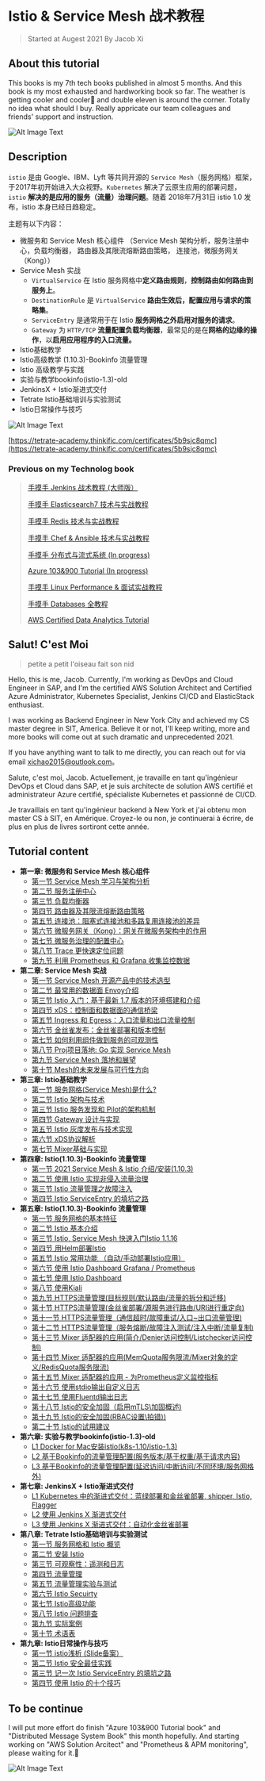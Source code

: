 # Istio & Service Mesh 战术教程 

> Started at Augest 2021 By Jacob Xi 

## **About this tutorial**

This books is my 7th tech books published in almost 5 months. And this book is my most exhausted and hardworking book so far. The weather is getting cooler and cooler🥶 and  double eleven is around the corner. Totally no idea what should I buy. Really appricate our team colleagues and friends' support and instruction.

![Alt Image Text](images/ba/1_2.png "Body image")

## **Description**


`istio` 是由 Google、IBM、Lyft 等共同开源的 `Service Mesh`（服务网格）框架，于2017年初开始进入大众视野。`Kubernetes` 解决了云原生应用的部署问题，`istio` **解决的是应用的服务（流量）治理问题**。随着 2018年7月31日 istio 1.0 发布，istio 本身已经日趋稳定。

主题有以下内容：

* 微服务和 Service Mesh 核心组件 （Service Mesh 架构分析，服务注册中心，负载均衡器， 路由器及其限流熔断路由策略， 连接池，微服务网关（Kong））
* Service Mesh 实战
	* `VirtualService` 在 Istio 服务网格中**定义路由规则**，**控制路由如何路由到服务上**。
	* `DestinationRule` 是 `VirtualService` **路由生效后，配置应用与请求的策略集**。
	* `ServiceEntry` 是通常用于在 Istio **服务网格之外启用对服务的请求**。
	*  `Gateway` 为 `HTTP/TCP` **流量配置负载均衡器**，最常见的是在**网格的边缘的操作**，以**启用应用程序的入口流量。**
* Istio基础教学
* Istio高级教学 (1.10.3)-Bookinfo 流量管理
* Istio 高级教学与实践
* 实验与教学bookinfo(istio-1.3)-old
* JenkinsX + Istio渐进式交付
* Tetrate Istio基础培训与实验测试
* Istio日常操作与技巧

![Alt Image Text](images/certificate.png "body image") 

[https://tetrate-academy.thinkific.com/certificates/5b9sjc8qmc](https://tetrate-academy.thinkific.com/certificates/5b9sjc8qmc)

### **Previous on my Technolog book**

> [手摸手 Jenkins 战术教程 (大师版）](https://chao-xi.github.io/jxjenkinsbook/)
> 
> [手摸手 Elasticsearch7 技术与实战教程](https://chao-xi.github.io/jxes7book/)
> 
> [手摸手 Redis 技术与实战教程](https://chao-xi.github.io/jxredisbook/)
> 
> [手摸手 Chef & Ansible 技术与实战教程](https://chao-xi.github.io/jxchefbook/)
> 
> [手摸手 分布式与流式系统 (In progress)](https://chao-xi.github.io/jxdmsbook/)
> 
> [Azure 103&900 Tutorial (In progress)](https://chao-xi.github.io/jxazurebook/)
> 
> [手摸手 Linux Performance & 面试实战教程](https://chao-xi.github.io/jxperfbook/)
>
> [手摸手 Databases 全教程](https://chao-xi.github.io/jxdatabasebook/)
> 
>  [AWS Certified Data Analytics Tutorial](https://chao-xi.github.io/jxawscbdbook/)

## **Salut! C'est Moi**

> petite a petit l'oiseau fait son nid

Hello, this is me, Jacob. Currently, I'm working as DevOps and Cloud Engineer in SAP, and I'm the certified AWS Solution Architect and Certified Azure Administrator, Kubernetes Specialist, Jenkins CI/CD and ElasticStack enthusiast. 

I was working as Backend Engineer in New York City and achieved my CS master degree in SIT, America. Believe it or not, I'll keep writing, more and more books will come out at such dramatic and unprecedented 2021. 

If you have anything want to talk to me directly, you can reach out for via email xichao2015@outlook.com。


Salute, c'est moi, Jacob. Actuellement, je travaille en tant qu'ingénieur DevOps et Cloud dans SAP, et je suis architecte de solution AWS certifié et administrateur Azure certifié, spécialiste Kubernetes et passionné de CI/CD.

Je travaillais en tant qu'ingénieur backend à New York et j'ai obtenu mon master CS à SIT, en Amérique. Croyez-le ou non, je continuerai à écrire, de plus en plus de livres sortiront cette année.

## **Tutorial content**

* **第一章: 微服务和 Service Mesh 核心组件**
	* [第一节 Service Mesh 学习与架构分析](https://chao-xi.github.io/jxistiobook/chap1/1chap1_learn_SM/)
	* [第二节 服务注册中心](https://chao-xi.github.io/jxistiobook/chap1/2chap1_service_register/)
	* [第三节 负载均衡器](https://chao-xi.github.io/jxistiobook/chap1/3chap1_load_balancer/)
	* [第四节 路由器及其限流熔断路由策略](https://chao-xi.github.io/jxistiobook/chap1/4chap1_router/)
	* [第五节 连接池：阻塞式连接池和多路复用连接池的差异](https://chao-xi.github.io/jxistiobook/chap1/5chap1_conn_pool/)
	* [第六节 微服务网关（Kong）：网关在微服务架构中的作用](https://chao-xi.github.io/jxistiobook/chap1/6chap1_apigateway_kong/)
	* [第七节 微服务治理的配置中心](https://chao-xi.github.io/jxistiobook/chap1/7chap1_config_center/)
	* [第八节 Trace 更快速定位问题](https://chao-xi.github.io/jxistiobook/chap1/8chap1_trace/)
	* [第九节 利用 Prometheus 和 Grafana 收集监控数据](https://chao-xi.github.io/jxistiobook/chap1/9chap1_monitor/)
* **第二章: Service Mesh 实战**
	* [第一节 Service Mesh 开源产品中的技术选型](https://chao-xi.github.io/jxistiobook/chap2/1chap2_sm_prods/)
	* [第二节 最常用的数据面 Envoy介绍](https://chao-xi.github.io/jxistiobook/chap2/2chap2_sm_envoy/) 
	* [第三节 Istio 入门：基于最新 1.7 版本的环境搭建和介绍](https://chao-xi.github.io/jxistiobook/chap2/3chap3_isitio_17/)
	* [第四节 xDS：控制面和数据面的通信桥梁](https://chao-xi.github.io/jxistiobook/chap2/4chap3_xds/)
	* [第五节 Ingress 和 Egress：入口流量和出口流量控制](https://chao-xi.github.io/jxistiobook/chap2/5chap3_ingress_egress/)
	* [第六节 金丝雀发布：金丝雀部署和版本控制](https://chao-xi.github.io/jxistiobook/chap2/6chap3_canary/)
	* [第七节 如何利用组件做到服务的可观测性](https://chao-xi.github.io/jxistiobook/chap2/7chap3_monitor/)
	* [第八节 Proj项目落地: Go 实现 Service Mesh](https://chao-xi.github.io/jxistiobook/chap2/8chap3_SM_GO_PROJ/)
	* [第九节 Service Mesh 落地和展望](https://chao-xi.github.io/jxistiobook/chap2/9chap3_pratice/)
	* [第十节 Mesh的未来发展与可行性方向](https://chao-xi.github.io/jxistiobook/chap2/10chap3_mesh/)
* **第三章: Istio基础教学**
	* [第一节 服务网格(Service Mesh)是什么?](https://chao-xi.github.io/jxistiobook/chap3/0Service_Mesh/)
	* [第二节 Istio 架构与技术](https://chao-xi.github.io/jxistiobook/chap3/1isba_Frame_Tech/)
	* [第三节 Istio 服务发现和 Pilot的架构机制](https://chao-xi.github.io/jxistiobook/chap3/2isba_Service_Find/)
	* [第四节 Gateway 设计与实现](https://chao-xi.github.io/jxistiobook/chap3/3isba_Gateway/)
	* [第五节 Istio 灰度发布与技术实现](https://chao-xi.github.io/jxistiobook/chap3/4isba_Gray_release/)
	* [第六节 xDS协议解析](https://chao-xi.github.io/jxistiobook/chap3/5isba_Xds/)
	* [第七节 Mixer基础与实现](https://chao-xi.github.io/jxistiobook/chap3/6isba_Mixer/)
* **第四章: Istio(1.10.3)-Bookinfo 流量管理**
	* [第一节 2021 Service Mesh & Istio 介绍/安装(1.10.3)](https://chao-xi.github.io/jxistiobook/chap4/1Istio_Intro/)
	* [第二节 使用 Istio 实现非侵入流量治理](https://chao-xi.github.io/jxistiobook/chap4/2Istio_flow_control/)
	* [第三节 Istio 流量管理之故障注入](https://chao-xi.github.io/jxistiobook/chap4/3Istio_fault_inject/)
	* [第四节 Istio ServiceEntry 的填坑之路](https://chao-xi.github.io/jxistiobook/chap4/4Istio_ServiceEntry_issue/)
* **第五章: Istio(1.10.3)-Bookinfo 流量管理**
	* [第一节 服务网格的基本特征](https://chao-xi.github.io/jxistiobook/chap5/1Service_Mesh_Intro/)
	* [第二节 Istio 基本介绍](https://chao-xi.github.io/jxistiobook/chap5/2Istio_Intro/)
	* [第三节 Istio, Service Mesh 快速入门Istio 1.1.16](https://chao-xi.github.io/jxistiobook/chap5/3Istro_ServiceM_Prac/) 
	* [第四节 用Helm部署Istio](https://chao-xi.github.io/jxistiobook/chap5/4Istio_Helm/)
	* [第五节 Istio 常用功能 （自动/手动部署Istio应用）](https://chao-xi.github.io/jxistiobook/chap5/5Istio_funcs/)
	* [第六节 使用 Istio Dashboard Grafana / Prometheus](https://chao-xi.github.io/jxistiobook/chap5/6Istio_func2_grafana_prometheus/)
	* [第七节 使用 Istio Dashboard](https://chao-xi.github.io/jxistiobook/chap5/7Istio_fun3_Jager/)
	* [第八节 使用Kiali](https://chao-xi.github.io/jxistiobook/chap5/8Istio_func4_Kiali/)
	* [第九节 HTTPS流量管理(目标规则/默认路由/流量的拆分和迁移)](https://chao-xi.github.io/jxistiobook/chap5/9Istio_http1/)
	* [第十节 HTTPS流量管理(金丝雀部署/源服务进行路由/URI进行重定向)](https://chao-xi.github.io/jxistiobook/chap5/10Istio_http2/)
	* [第十一节 HTTPS流量管理（通信超时/故障重试/入口~出口流量管理)](https://chao-xi.github.io/jxistiobook/chap5/11Istio_http3/)
	* [第十二节 HTTPS流量管理（服务熔断/故障注入测试/注入中断/流量复制)](https://chao-xi.github.io/jxistiobook/chap5/12Istio_http4/)
	* [第十三节 Mixer 适配器的应用(简介/Denier访问控制/Listchecker访问控制)](https://chao-xi.github.io/jxistiobook/chap5/13Istio_Mixer1/)
	* [第十四节 Mixer 适配器的应用(MemQuota服务限流/Mixer对象的定义/RedisQuota服务限流)](https://chao-xi.github.io/jxistiobook/chap5/14Istio_Mixer2/)
	* [第十五节 Mixer 适配器的应用 - 为Prometheus定义监控指标](https://chao-xi.github.io/jxistiobook/chap5/15Istio_Mixer3_prometheus/)
	* [第十六节 使用stdio输出自定义日志](https://chao-xi.github.io/jxistiobook/chap5/16Istio_Mixer4_stdio/)
	* [第十七节 使用Fluentd输出日志](https://chao-xi.github.io/jxistiobook/chap5/17Istio_Mixer5_fluentd/)
	* [第十八节 Istio的安全加固（启用mTLS\加固概述)](https://chao-xi.github.io/jxistiobook/chap5/18Istio_Sec1/)
	* [第十九节 Istio的安全加固(RBAC设置\拍错))](https://chao-xi.github.io/jxistiobook/chap5/19Istio_Sec2_RBAC/)
	* [第二十节 Istio的试用建议](https://chao-xi.github.io/jxistiobook/chap5/20Istio_Usage/)
* **第六章: 实验与教学bookinfo(istio-1.3)-old**
	* [L1 Docker for Mac安装istio(k8s-1.10/istio-1.3)](https://chao-xi.github.io/jxistiobook/chap6/1Istio_install_docker/)
	* [L2 基于Bookinfo的流量管理配置(服务版本/基于权重/基于请求内容)](https://chao-xi.github.io/jxistiobook/chap6/2BookInfo_1/)
	* [L3 基于Bookinfo的流量管理配置(延迟访问/中断访问/不同环境/服务网格外)](https://chao-xi.github.io/jxistiobook/chap6/3BookInfo_2/)
* **第七章: JenkinsX + Istio渐进式交付**
	* [L1 Kubernetes 中的渐进式交付：蓝绿部署和金丝雀部署, shipper, Istio, Flagger](https://chao-xi.github.io/jxistiobook/chap7/k8s_adv54_release/)
	* [L2 使用 Jenkins X 渐进式交付](https://chao-xi.github.io/jxistiobook/chap7/k8s_adv56_jenkinsX/)
	* [L3 使用 Jenkins X 渐进式交付：自动化金丝雀部署](https://chao-xi.github.io/jxistiobook/chap7/k8s_adv57_Auto_Canary/)
* **第八章: Tetrate Istio基础培训与实验测试**
	* [第一节 服务网格和 Istio 概览](https://chao-xi.github.io/jxistiobook/chap8/1service_mesh/)
	* [第二节 安装 Istio](https://chao-xi.github.io/jxistiobook/chap8/2Istio_install/)
	* [第三节 可观察性：遥测和日志](https://chao-xi.github.io/jxistiobook/chap8/3Istio_mon/)
	* [第四节 流量管理](https://chao-xi.github.io/jxistiobook/chap8/4Istio_net_control/)
	* [第五节 流量管理实验与测试](https://chao-xi.github.io/jxistiobook/chap8/5Istio_net_control_exp/)
	* [第六节 Istio Secuirty](https://chao-xi.github.io/jxistiobook/chap8/6Istio_secruity/)
	* [第七节 Istio高级功能](https://chao-xi.github.io/jxistiobook/chap8/7Istio_adv_feas/)
	* [第八节 Istio 问题排查](https://chao-xi.github.io/jxistiobook/chap8/8Istio_trouble_shoot/)
	* [第九节 实际案例](https://chao-xi.github.io/jxistiobook/chap8/9Istio_real_instance/)
	* [第十节 术语表](https://chao-xi.github.io/jxistiobook/chap8/10Istio_terms/)
* **第九章: Istio日常操作与技巧**
	* [第一节 istio浅析 (Slide备案）](https://chao-xi.github.io/jxistiobook/chap9/1Istio_intro_ppt/)
	* [第二节 Istio 安全最佳实践](https://chao-xi.github.io/jxistiobook/chap9/2Istio_security/)
	* [第三节 记一次 Istio ServiceEntry 的填坑之路](https://chao-xi.github.io/jxistiobook/chap9/3Istio_service_entry/)
	* [第四节 使用 Istio 的十个技巧](https://chao-xi.github.io/jxistiobook/chap9/4Istio_istio_skill/)

## **To be continue**

I will put more effort do finish "Azure 103&900 Tutorial book" and "Distributed Message System Book" this month hopefully. And starting working on "AWS Solution Arcitect" and "Prometheus & APM monitoring", please waiting for it.🙂
	
![Alt Image Text](images/stevens.png "body image") 


	
	

 
